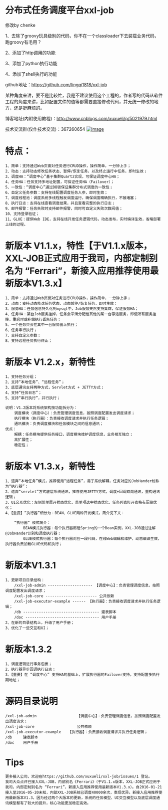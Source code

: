 # 分布式任务调度平台xxl-job

修改by chenke

1、去除了groovy玩具级别的代码，你不在一个classloader下去装载业务代码，跑groovy有毛用？

2、添加了http调用的功能

3、添加了python执行功能

4、添加了shell执行的功能


github地址：https://github.com/lingqi1818/xxl-job

某种角度来讲，要不是比较忙，我是不建议使用这个工程的，作者写的代码从软件工程的角度来讲，比如配置文件的值等都需要直接修改代码，并无统一修改的地方，还是挺麻烦的。

博客地址(内附使用教程)：http://www.cnblogs.com/xuxueli/p/5021979.html

技术交流群(仅作技术交流)：367260654    [![image](http://pub.idqqimg.com/wpa/images/group.png)](http://shang.qq.com/wpa/qunwpa?idkey=4686e3fe01118445c75673a66b4cc6b2c7ce0641528205b6f403c179062b0a52)

# 特点：
	1、简单：支持通过Web页面对任务进行CRUD操作，操作简单，一分钟上手；
	2、动态：支持动态修改任务状态、暂停/恢复任务，以及终止运行中任务，即时生效；
	3、调度HA：“调度中心”基于集群Quartz实现，可保证调度中心HA；
	4、任务HA：任务支持多地址配置，可保证任务HA（Failover）；
	5、一致性：“调度中心”通过DB锁保证集群分布式调度的一致性；
	6、自定义任务参数：支持在线配置调度任务入参，即时生效；
	7、调度线程池：调度系统多线程触发调度运行，确保调度精确执行，不被堵塞；
	8、执行日志：支持在线查看调度结果，并且查看完整的执行日志；
	9、邮件报警：任务失败时支持邮件报警，同时可自定义失败次数阀值；
	10、支持登录验证；
	11、GLUE：提供Web IDE，支持在线开发任务逻辑代码，动态发布，实时编译生效，省略部署上线的过程。
	
# 新版本 V1.1.x，特性【于V1.1.x版本，XXL-JOB正式应用于我司，内部定制别名为 “Ferrari”，新接入应用推荐使用最新版本V1.3.x】
	1、简单：支持通过Web页面对任务进行CRUD操作，操作简单，一分钟上手；
	2、动态：支持动态修改任务状态，动态暂停/恢复任务，即时生效；
	3、服务HA：任务信息持久化到mysql中，Job服务天然支持集群，保证服务HA；
	4、任务HA：某台Job服务挂掉，任务会平滑分配给其他的某一台存活服务，即使所有服务挂掉，重启时或补偿执行丢失任务；
	5、一个任务只会在其中一台服务器上执行；
	6、任务串行执行；
	7、支持自定义参数；
	8、支持远程任务执行终止；

# 新版本 V1.2.x，新特性
	1、支持任务分组；
	2、支持“本地任务”、“远程任务”；
	3、底层通讯支持两种方式，Servlet方式 + JETTY方式；
	4、支持“任务日志”；
	5、支持“串行执行”，并行执行；
	
	说明：V1.2版本将系统架构按功能拆分为：
		调度模块（调度中心）：负责管理调度信息，按照调度配置发出调度请求；
		执行模块（执行器）：负责接收调度请求并执行任务逻辑；
		通讯模块：负责调度模块和任务模块之间的信息通讯；
	优点：
		解耦：任务模块提供任务接口，调度模块维护调度信息，业务相互独立；
		高扩展性；
		稳定性；

# 新版本 V1.3.x，新特性
	1、遗弃“本地任务”模式，推荐使用“远程任务”，易于系统解耦，任务对应的JobHander统称为“执行器”；
	2、遗弃“servlet”方式底层系统通讯，推荐使用JETTY方式，调度+回调双向通讯，重构通讯逻辑；
	3、UI交互优化：左侧菜单展开状态优化，菜单项选中状态优化，任务列表打开表格有压缩优化；
	4、【重要】“执行器”细分为：BEAN、GLUE两种开发模式，简介见下文：
	
		“执行器” 模式简介：
			BEAN模式执行器：每个执行器都是Spring的一个Bean实例，XXL-JOB通过注解@JobHander识别和调度执行器；
			GLUE模式执行器：每个执行器对应一段代码，在线Web编辑和维护，动态编译生效，执行器负责加载GLUE代码和执行；
			
# 新版本V1.3.1
	1、更新项目目录结构：
		/xxl-job-admin -------------------- 【调度中心】：负责管理调度信息，按照调度配置发出调度请求；
		/xxl-job-core ----------------------- 公共依赖
		/xxl-job-executor-example ------ 【执行器】：负责接收调度请求并执行任务逻辑；
		/db ---------------------------------- 建表脚本
		/doc --------------------------------- 用户手册
	2、在新的目录结构上，升级了用户手册；
	3、优化了一些交互和UI；
	
# 新版本1.3.2
	1、调度逻辑进行事务包裹；
	2、执行器异步回调执行日志；
	3、【重要】在 “调度中心” 支持HA的基础上，扩展执行器的Failover支持，支持配置多执行期地址；

# 源码目录说明
	/xxl-job-admin					【调度中心】：负责管理调度信息，按照调度配置发出调度请求；
	/xxl-job-core					公共依赖
	/xxl-job-executor-example	【执行器】：负责接收调度请求并执行任务逻辑；
	/db		建表脚本
	/doc	用户手册
	
# Tips
	更多接入公司，欢迎在https://github.com/xuxueli/xxl-job/issues/1 登记。
	我司大众点评已接入XXL-JOB，内部别名《Ferrari》（于V1.1.x版本，XXL-JOB正式应用于我司，内部定制别名为 “Ferrari”，新接入应用推荐使用最新版本V1.3.x）。自2016-01-21接入至2016-05-20未知，内部XXL-JOB系统已调度40000余次，表现优异。新接入应用推荐使用最新版本V1.3，因为经过两个大版本的更新，系统的任务模型、UI交互模型以及底层调度通讯模型都有了较大的提升，核心功能更加稳定高效。
	
